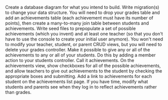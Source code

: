 Create a database diagram for what you intend to build.
Write migration(s) to change your data structure. You will need to drop your grades table and add an achievements table (each achievement must have its number of points), then create a many-to-many join table between students and achievements.
Write seed files to prepopulate a set of possible achievements (which you invent) and at least one teacher (so that you don't have to use the console to create your initial user anymore).
You won't need to modify your teacher, student, or parent CRUD views, but you will need to delete your grades controller.
Make it possible to give any or all of the achievements to any or all of your students. Do this by adding a member action to your students controller. Call it achievements. On the achievements view, show checkboxes for all of the possible achievements, and allow teachers to give out achievements to the student by checking the appropriate boxes and submitting. Add a link to achievements for each student on the achievements list page.
If you have time, modify what students and parents see when they log in to reflect achievements rather than grades.
